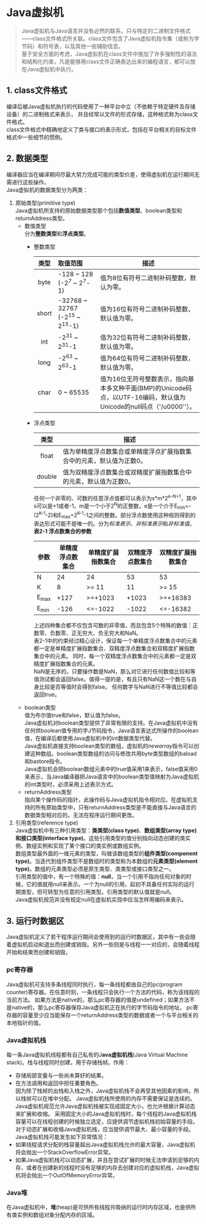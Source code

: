 # Java虚拟机 

> Java虚拟机与Java语言并没有必然的联系，只与特定的二进制文件格式——class文件格式所关联。class文件包含了Java虚拟机指令集（或称为字节码）和符号表，以及其他一些辅助信息。  
基于安全方面的考虑，Java虚拟机在class文件中施加了许多强制性的语法和结构化约束，凡是能够用class文件正确表达出来的编程语言，都可以放在Java虚拟机中执行。  

## 1. class文件格式
编译后被Java虚拟机执行的代码使用了一种平台中立（不依赖于特定硬件及存储设备）的二进制格式来表示，
并且经常以文件的形式存储，这种格式称为class文件格式。  
class文件格式中精确地定义了类与接口的表示形式，包括在平台相关的目标文件格式中一些细节的惯例。

## 2. 数据类型
编译器应当在编译期间尽最大努力完成可能的类型价差，使得虚拟机在运行期间无需进行这些操作。  
Java虚拟机的数据类型分为两类：  
1. 原始类型(primitive type)  
Java虚拟机所支持的原始数据类型那个包括**数值类型**、boolean类型和returnAddress类型。
   + 数值类型  
     分为**整数类型**和**浮点类型**。  
       - 整数类型
       
         | 类型 | 取值范围 | 描述 |
         | :---: | :--- | --- | 
         | byte   | -128 ~ 128  (-2<sup>7</sup> ~ 2<sup>7</sup>-1) | 值为8位有符号二进制补码整数，默认为零。    | 
         | short  | -32768 ~ 32767  (-2<sup>15</sup> ~ 2<sup>15</sup>-1) | 值为16位有符号二进制补码整数，默认值为零。  |
         | int    | -2<sup>31</sup> ~ 2<sup>31</sup>-1 | 值为32位有符号二进制补码整数，默认值为零。  |
         | long   | -2<sup>63</sup> ~ 2<sup>63</sup>-1 | 值为64位有符号二进制补码整数，默认值为零。  |
         | char   | 0 ~ 65535 | 值为16位无符号整数表示，指向基本多文种平面(BMP)的Unicode码点，以UTF-16编码，默认值为Unicode的null码点（'/u0000''）。 |
       - 浮点类型    
              
         | 类型 | 描述 |
         | :---: | --- | 
         | float | 值为单精度浮点数集合或单精度浮点扩展指数集合中的元素，默认值为正数0。 |  
         | double | 值为双精度浮点数集合或双精度扩展指数集合中的元素，默认值为正数0。 |
         任何一个非零的、可数的任意浮点值都可以表示为s\*m\*2<sup>e-N+1</sup>，其中s可以是+1或者-1，m是一个小于2<sup>N</sup>的正整数，e是一个介于E<sub>min</sub>=-(2<sup>K-1</sup>-2)和E<sub>max</sub>=2<sup>K-1</sup>-1之间的整数。部分浮点数使用这种规则得到的表达形式可能不是唯一的。分为*标准表示*、*非标准表示*和*非标准值*。  
         **表2-1 浮点数集合的参数**  
         
         | 参数 | 单精度浮点数集合 | 单精度扩展指数集合 | 双精度浮点数集合 | 双精度扩展指数集合 |
         | --- | ------------- | --------------- | ------------- | --------------- |
         | N | 24 | 24 | 53 | 53 |
         | K | 8 | &gt;= 11 | 11 | &gt;= 15 |
         | E<sub>max</sub> | +127 | &gt;=+1023 | +1023 | &gt;=+16383 |
         | E<sub>min</sub> | -126 | &lt;=-1022 | -1022 | &lt;=-16382 |
         上述四种集合都不仅包含可数的非零值，而且包含5个特殊的数值：正数零、负数零、正无穷大、负无穷大和NaN。  
         表2-1中的约束经过精心设计，保证每一个单精度浮点数集合中的元素都一定是单精度扩展指数集合、双精度浮点数集合和双精度扩展指数集合中的元素。
         同时，每一个双精度浮点数集合中的元素都一定是双精度扩展指数集合的元素。  
         NaN是无序的，只要操作数是NaN，那么对它进行任何数值比较和等值测试都会返回false。值得一提的是，有且只有NaN这一个数在与自身比较是否等值时会得到false。
         任何数字与NaN进行不等值比较都会返回true。
   + boolean类型  
     值为布尔值true和false，默认值为false。  
     Java虚拟机对boolean类型提供了非常有限的支持。在Java虚拟机中没有任何供boolean值专用的字J节码指令，Java语言表达式所操作的boolean值，在编译后都使用Java虚拟机中的int数据类型代替。   
     Java虚拟机直接支持boolean类型的数组，虚拟机的*newarray*指令可以创建这种数组。boolean类型数组的访问与修改共用byte类型数组的baload和bastore指令。  
     Java虚拟机会把boolean数组元素中的true值采用1来表示，false值采用0来表示，当Java编译器把Java语言中的boolean类型值映射为Java虚拟机的int类型时，必须采用上述表示方式。  
   + returnAddress类型  
     指向某个操作码的指针，此操作码与Java虚拟机指令相对应。在虚拟机支持的所有原始类型中，只有returnAddress类型是不能直接与Java语言的数据类型相对应的。无法在程序运行期间更改。
2. 引用类型(reference type)  
 Java虚拟机中有三种引用类型：**类类型(class type)**、**数组类型(array type)**和**接口类型(interface type)**。这些引用类型的值分别指向动态创建的类实例、数组实例和实现了某个接口的类实例或数组实例。  
 数组类型最外面的一维元素的类型，叫做该数组类型的**组件类型(component type)**。当迭代到组件类型不是数组时的类型称为本数组的**元素类型(element type)**。数组的元素类型必须是原生类型、类类型或接口类型之一。  
 引用类型的值中，有一个特殊的值：**null**，当一个引用不指向任何对象的时候，它的值就用null来表示。一个为null的引用，起初不具备任何实际的运行期类型，但可转型为任意的引用类型。引用类型的默认值就是null。  
 Java虚拟机规范并没有规定null在虚拟机实现中应当怎样用编码来表示。  
 
## 3. 运行时数据区 
 Java虚拟机定义了若干程序运行期间会使用到的运行时数据区，其中有一些会随着虚拟机启动和退出而创建或销毁。另外一些则是与线程一一对应的，会随着线程开始和结束而创建和销毁。  
 
### pc寄存器
 Java虚拟机可支持多条线程同时执行，每一条线程都由自己的pc(program counter)寄存器。在任意时刻，一条线程只会执行一个方法的代码，称为该线程的当前方法。
 如果方法是native的，那么pc寄存器的值是undefined；如果方法不是native的，那么pc寄存器保存Java虚拟机正在执行的字节码指令的地址。
 pc寄存器的容量至少应当能保存一个returnAddress类型的数据或者一个与平台相关的本地指针的值。  

### Java虚拟机栈
 每一条Java虚拟机线程都有自己私有的J**ava虚拟机栈**(Java Virtual Machine stack)。栈与线程同时创建，用于存储栈帧。作用：  
 + 存储局部变量与一些尚未算好的结果。  
 + 在方法调用和返回中担任重要角色。  
 因为除了栈帧的出栈和入栈之外，Java虚拟机栈不会再受其他因素的影响，所以栈帧可以在堆中分配。
 Java虚拟机栈所使用的内存不需要保证是连续的。  
 Java虚拟机规范允许Java虚拟机栈被实现成固定大小，也允许根据计算动态来扩展和收缩。
 采用固定大小的Java虚拟机栈时，每个线程的Java虚拟机栈容量可以在线程创建的时候独立选定，应提供调节虚拟机栈初始容量的手段。
 对于动态扩展和收缩Java虚拟机栈，应当提供调节最大、最小容量的手段。  
 Java虚拟机栈可能发生如下异常情况：  
 + 如果线程请求分配的栈容量超出Java虚拟机栈允许的最大容量，Java虚拟机将会抛出一个StackOverflowError异常。
 + 如果Java虚拟机栈可以动态扩展，并且在尝试扩展的时候无法申请到足够的内存，或者在创建新的线程时没有足够的内存去创建对应的虚拟机栈，Java虚拟机将会抛出一个OutOfMemoryError异常。
 
### Java堆
 在Java虚拟机中，**堆**(heap)是可供所有线程共吸纳的运行时内存区域，也是供所有类实例和数组对象分配内存的区域。
 
 
 
 
 
 
 
 
 
 
 
 
 
 
 
 
 
 
 
 
 
 
 
 
 
 
 
 
 
 